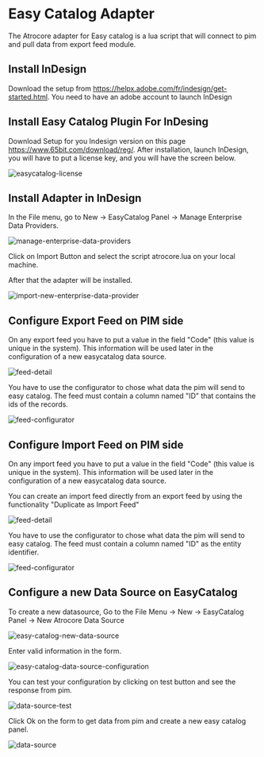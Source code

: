 # Easy Catalog Adapter

The Atrocore adapter for Easy catalog is a lua script that will connect to pim and pull data from export feed module.

## Install InDesign

Download the setup from https://helpx.adobe.com/fr/indesign/get-started.html.
You need to have an adobe account to launch InDesign


## Install Easy Catalog Plugin For InDesing

Download Setup for you Indesign version on this page https://www.65bit.com/download/reg/.
After installation, launch InDesign, you will have to put a license key, and you will have the screen below.

![easycatalog-license](_assets/easycatalog-adapter/easycatalog-license.jpg)

## Install Adapter in InDesign

In the File menu, go to New -> EasyCatalog Panel -> Manage Enterprise Data Providers.

![manage-enterprise-data-providers](_assets/easycatalog-adapter/manage-enterprise-data-providers.png)

Click on Import Button and select the script atrocore.lua on your local machine.

After that the adapter will be installed.

![import-new-enterprise-data-provider](_assets/easycatalog-adapter/import-new-enterprise-data-provider.png)

## Configure Export Feed on PIM side

On any export feed you have to put a value in the field "Code" (this value is unique in the system).
This information will be used later in the configuration of a new easycatalog data source.

![feed-detail](_assets/easycatalog-adapter/export-feed-detail.png)

You have to use the configurator to chose what data the pim will send to easy catalog.
The feed must contain a column named "ID" that contains the ids of the records.

![feed-configurator](_assets/easycatalog-adapter/export-feed-configurator.png)

## Configure Import Feed on PIM side

On any import feed you have to put a value in the field "Code" (this value is unique in the system).
This information will be used later in the configuration of a new easycatalog data source.

You can create an import feed directly from an export feed by using the functionality "Duplicate as Import Feed"

![feed-detail](_assets/easycatalog-adapter/import-feed-detail.png)

You have to use the configurator to chose what data the pim will send to easy catalog.
The feed must contain a column named "ID" as the entity identifier.

![feed-configurator](_assets/easycatalog-adapter/import-feed-configurator.png)


## Configure a new Data Source on EasyCatalog

To create a new datasource, Go to the File Menu -> New -> EasyCatalog Panel -> New Atrocore Data Source 

![easy-catalog-new-data-source](_assets/easycatalog-adapter/easy-catalog-new-data-source.png)

Enter valid information in the form.

![easy-catalog-data-source-configuration](_assets/easycatalog-adapter/easy-catalog-data-source-configuration.png)

You can test your configuration by clicking on test button and see the response from pim.

![data-source-test](_assets/easycatalog-adapter/data-source-test.png)

Click Ok on the form to get data from pim and create a new easy catalog panel.

![data-source](_assets/easycatalog-adapter/data-source.png)

